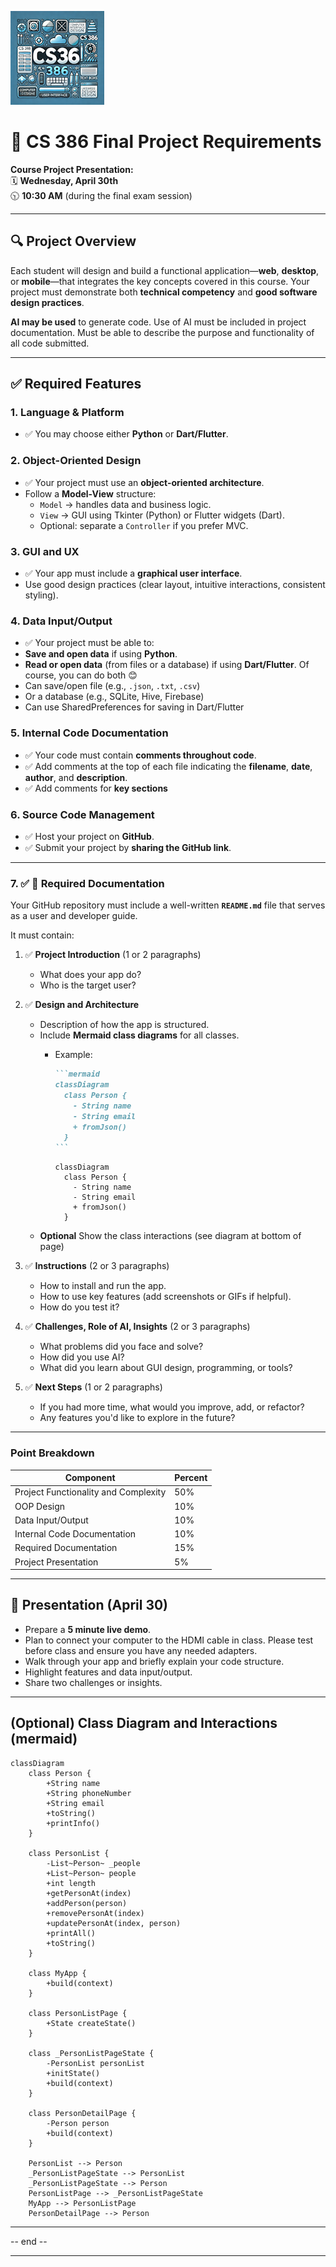 
![CS 386 Logo](CS_386_Logo_Spring_2025_small.png)

# 📘 CS 386 Final Project Requirements

**Course Project Presentation:**  
🗓️ **Wednesday, April 30th**  
🕥 **10:30 AM** (during the final exam session)

---

## 🔍 Project Overview
Each student will design and build a functional application—**web**, **desktop**, or **mobile**—that integrates the key concepts covered in this course. Your project must demonstrate both **technical competency** and **good software design practices**. 

**AI may be used** to generate code. Use of AI must be included in project documentation. Must be able to describe the purpose and functionality of all code submitted.

---

## ✅ Required Features

### 1. **Language & Platform**
- ✅ You may choose either **Python** or **Dart/Flutter**.


### 2. **Object-Oriented Design**
- ✅ Your project must use an **object-oriented architecture**.
- Follow a **Model-View** structure:
  - `Model` → handles data and business logic.
  - `View` → GUI using Tkinter (Python) or Flutter widgets (Dart).
  - Optional: separate a `Controller` if you prefer MVC.

### 3. **GUI and UX**
- ✅ Your app must include a **graphical user interface**.
- Use good design practices (clear layout, intuitive interactions, consistent styling).

### 4. **Data Input/Output**
  - ✅ Your project must be able to:
  - **Save and open data** if using **Python**.
  - **Read or open data** (from files or a database) if using **Dart/Flutter**. Of course, you can do both 😊
  - Can save/open file (e.g., `.json`, `.txt`, `.csv`)
  - Or a database (e.g., SQLite, Hive, Firebase)
  - Can use SharedPreferences for saving in Dart/Flutter

### 5. **Internal Code Documentation**
- ✅ Your code must contain **comments throughout code**.
- ✅ Add comments at the top of each file indicating the **filename**, **date**, **author**, and **description**.
- ✅ Add comments for **key sections**

### 6. **Source Code Management**
- ✅ Host your project on **GitHub**.
- ✅ Submit your project by **sharing the GitHub link**.
---

### 7. ✅ 📄 Required Documentation

Your GitHub repository must include a well-written **`README.md`** file that serves as a user and developer guide.

It must contain:

1. ✅ **Project Introduction**  (1 or 2 paragraphs)
   - What does your app do?
   - Who is the target user?

2. ✅ **Design and Architecture**
   - Description of how the app is structured.
   - Include **Mermaid class diagrams** for all classes.
     - Example:
       ````markdown
       ```mermaid
       classDiagram
         class Person {
           - String name
           - String email
           + fromJson()
         }
       ```
       ````
       
       ```mermaid
       classDiagram
         class Person {
           - String name
           - String email
           + fromJson()
         }
       ```
    - **Optional** Show the class interactions (see diagram at bottom of page)
      
3. ✅ **Instructions** (2 or 3 paragraphs)
   - How to install and run the app.
   - How to use key features (add screenshots or GIFs if helpful).
   - How do you test it? 

4. ✅ **Challenges, Role of AI, Insights** (2 or 3 paragraphs)
   - What problems did you face and solve?
   - How did you use AI?
   - What did you learn about GUI design, programming, or tools?

5. ✅ **Next Steps** (1 or 2 paragraphs)
   - If you had more time, what would you improve, add, or refactor?
   - Any features you'd like to explore in the future?

---
### Point Breakdown

| **Component**    | **Percent** |
| -------- | ------- |
| Project Functionality and Complexity  | 50% |
| OOP Design | 10% |
| Data Input/Output | 10%|
| Internal Code Documentation  | 10% |
| Required Documentation    | 15% |
| Project Presentation    | 5% |


---
## 📣 Presentation (April 30)
- Prepare a **5 minute live demo**.
- Plan to connect your computer to the HDMI cable in class. Please test before class and ensure you have any needed adapters.
- Walk through your app and briefly explain your code structure.
- Highlight features and data input/output.
- Share two challenges or insights.

---
## (Optional) Class Diagram and Interactions (mermaid)

```mermaid
classDiagram
    class Person {
        +String name
        +String phoneNumber
        +String email
        +toString()
        +printInfo()
    }

    class PersonList {
        -List~Person~ _people
        +List~Person~ people
        +int length
        +getPersonAt(index)
        +addPerson(person)
        +removePersonAt(index)
        +updatePersonAt(index, person)
        +printAll()
        +toString()
    }

    class MyApp {
        +build(context)
    }

    class PersonListPage {
        +State createState()
    }

    class _PersonListPageState {
        -PersonList personList
        +initState()
        +build(context)
    }

    class PersonDetailPage {
        -Person person
        +build(context)
    }

    PersonList --> Person
    _PersonListPageState --> PersonList
    _PersonListPageState --> Person
    PersonListPage --> _PersonListPageState
    MyApp --> PersonListPage
    PersonDetailPage --> Person
```

---

-- end --

---

